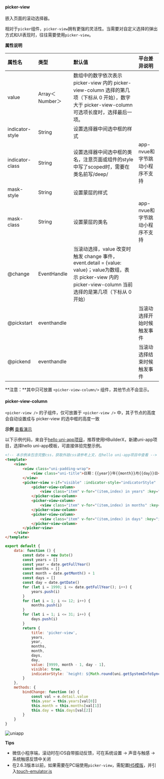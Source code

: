 #### picker-view

嵌入页面的滚动选择器。

相对于`picker`组件，`picker-view`拥有更强的灵活性。当需要对自定义选择的弹出方式和UI表现时，往往需要使用`picker-view`。

**属性说明**

|属性名|类型|默认值|平台差异说明|
|:-|:-|:-|:-|
|value|Array＜Number＞|数组中的数字依次表示 picker-view 内的 picker-view-column 选择的第几项（下标从 0 开始），数字大于 picker-view-column 可选项长度时，选择最后一项。||
|indicator-style|String|设置选择器中间选中框的样式||
|indicator-class|String|设置选择器中间选中框的类名，注意页面或组件的style中写了scoped时，需要在类名前写/deep/|app-nvue和字节跳动小程序不支持|
|mask-style|String|设置蒙层的样式||
|mask-class|String|设置蒙层的类名|app-nvue和字节跳动小程序不支持|
|@change|EventHandle|当滚动选择，value 改变时触发 change 事件，event.detail = {value: value}；value为数组，表示 picker-view 内的 picker-view-column 当前选择的是第几项（下标从 0 开始）|&nbsp;|
|@pickstart|eventhandle||当滚动选择开始时候触发事件|微信小程序2.3.1|
|@pickend|eventhandle||当滚动选择结束时候触发事件|微信小程序2.3.1|

**注意：**其中只可放置 `<picker-view-column/>` 组件，其他节点不会显示。

#### picker-view-column

`<picker-view />` 的子组件，仅可放置于 `<picker-view />` 中，其子节点的高度会自动设置成与 picker-view 的选中框的高度一致

**示例** [查看演示](https://hellouniapp.dcloud.net.cn/pages/component/picker-view/picker-view)

以下示例代码，来自于[hello uni-app项目](https://github.com/dcloudio/hello-uniapp)，推荐使用HBuilderX，新建uni-app项目，选择hello uni-app模板，可直接体验完整示例。
```html
<!-- 本示例未包含完整css，获取外链css请参考上文，在hello uni-app项目中查看 -->
<template>
    <view>
        <view class="uni-padding-wrap">
			<view class="uni-title">日期：{{year}}年{{month}}月{{day}}日</view>
		</view>
        <picker-view v-if="visible" :indicator-style="indicatorStyle" :value="value" @change="bindChange">
            <picker-view-column>
                <view class="item" v-for="(item,index) in years" :key="index">{{item}}年</view>
            </picker-view-column>
            <picker-view-column>
                <view class="item" v-for="(item,index) in months" :key="index">{{item}}月</view>
            </picker-view-column>
            <picker-view-column>
                <view class="item" v-for="(item,index) in days" :key="index">{{item}}日</view>
            </picker-view-column>
        </picker-view>
    </view>
</template>
```

```javascript
export default {
    data: function () {
        const date = new Date()
        const years = []
        const year = date.getFullYear()
        const months = []
        const month = date.getMonth() + 1
        const days = []
        const day = date.getDate()
        for (let i = 1990; i <= date.getFullYear(); i++) {
            years.push(i)
        }
        for (let i = 1; i <= 12; i++) {
            months.push(i)
        }
        for (let i = 1; i <= 31; i++) {
            days.push(i)
        }
        return {
            title: 'picker-view',
            years,
            year,
            months,
            month,
            days,
            day,
            value: [9999, month - 1, day - 1],
            visible: true,
            indicatorStyle: `height: ${Math.round(uni.getSystemInfoSync().screenWidth/(750/100))}px;`
        }
    },
    methods: {
        bindChange: function (e) {
            const val = e.detail.value
            this.year = this.years[val[0]]
            this.month = this.months[val[1]]
            this.day = this.days[val[2]]
        }
    }
}
```

![uniapp](https://img-cdn-qiniu.dcloud.net.cn/uniapp/doc/img/picker-view.png)

**Tips**
- 微信小程序端，滚动时在iOS自带振动反馈，可在系统设置 -> 声音与触感 -> 系统触感反馈中关闭
- 在2.6.3版本以前，如果需要在PC端使用`picker-view`，需配置[H5模版](https://uniapp.dcloud.io/collocation/manifest?id=h5-template)，并引入[touch-emulator.js](https://github.com/dcloudio/touchemulator)
